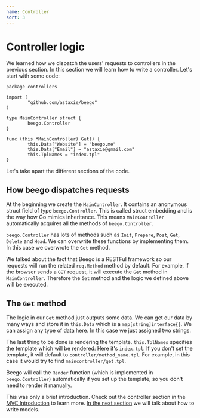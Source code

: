 ```yaml
---
name: Controller
sort: 3
---
```


# Controller logic

We learned how we dispatch the users' requests to controllers in the previous section. In this section we will learn how to write a controller. Let's start with some code:

```
package controllers

import (
        "github.com/astaxie/beego"
)

type MainController struct {
        beego.Controller
}

func (this *MainController) Get() {
        this.Data["Website"] = "beego.me"
        this.Data["Email"] = "astaxie@gmail.com"
        this.TplNames = "index.tpl"
}
```

Let's take apart the different sections of the code.

## How beego dispatches requests

At the beginning we create the `MainController`. It contains an anonymous struct field of type `beego.Controller`. This is called struct embedding and is the way how Go mimics inheritance. This means `MainController` automatically acquires all the methods of `beego.Controller`.

`beego.Controller` has lots of methods such as `Init`, `Prepare`, `Post`, `Get`, `Delete` and `Head`. We can overwrite these functions by implementing them. In this case we overwrote the `Get` method.

We talked about the fact that Beego is a RESTFul framework so our requests will run the related `req.Method` method by default. For example, if the browser sends a `GET` request, it will execute the `Get` method in `MainController`. Therefore the `Get` method and the logic we defined above will be executed.

## The `Get` method

The logic in our `Get` method just outputs some data. We can get our data by many ways and store it in `this.Data` which is a `map[string]interface{}`. We can assign any type of data here. In this case we just assigned two strings.

The last thing to be done is rendering the template. `this.TplNames` specifies the template which will be rendered: Here it's `index.tpl`. If you don't set the template, it will default to `controller/method_name.tpl`. For example, in this case it would try to find `maincontroller/get.tpl`.

Beego will call the `Render` function (which is implemented in `beego.Controller`) automatically if you set up the template, so you don't need to render it manually.

This was only a brief introduction. Check out the controller section in the [MVC Introduction](../mvc/) to learn more. [In the next section](model.md) we will talk about how to write models.
